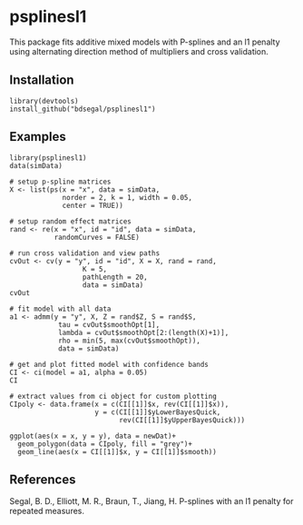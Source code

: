 # psplinesl1
This package fits additive mixed models with P-splines and an l1 penalty using alternating direction method of multipliers and cross validation.

## Installation
```{r}
library(devtools)
install_github("bdsegal/psplinesl1")
```

## Examples
```{r}
library(psplinesl1)
data(simData)

# setup p-spline matrices
X <- list(ps(x = "x", data = simData, 
             norder = 2, k = 1, width = 0.05,
             center = TRUE))

# setup random effect matrices
rand <- re(x = "x", id = "id", data = simData,
           randomCurves = FALSE)

# run cross validation and view paths
cvOut <- cv(y = "y", id = "id", X = X, rand = rand,
                  K = 5,
                  pathLength = 20,
                  data = simData)
cvOut

# fit model with all data
a1 <- admm(y = "y", X, Z = rand$Z, S = rand$S,
            tau = cvOut$smoothOpt[1],
            lambda = cvOut$smoothOpt[2:(length(X)+1)],
            rho = min(5, max(cvOut$smoothOpt)),
            data = simData)

# get and plot fitted model with confidence bands
CI <- ci(model = a1, alpha = 0.05)
CI

# extract values from ci object for custom plotting
CIpoly <- data.frame(x = c(CI[[1]]$x, rev(CI[[1]]$x)), 
                     y = c(CI[[1]]$yLowerBayesQuick, 
                           rev(CI[[1]]$yUpperBayesQuick)))

ggplot(aes(x = x, y = y), data = newDat)+
  geom_polygon(data = CIpoly, fill = "grey")+
  geom_line(aes(x = CI[[1]]$x, y = CI[[1]]$smooth))
```

## References
Segal, B. D., Elliott, M. R., Braun, T., Jiang, H. P-splines with an l1 penalty for repeated measures. 